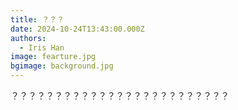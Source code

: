 ```yaml
---
title: ？？？
date: 2024-10-24T13:43:00.000Z
authors:
  - Iris Han
image: fearture.jpg
bgimage: background.jpg
---
```

？？？？？？？？？？？？？？？？？？？？？？？？？
